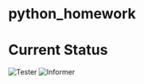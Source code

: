 # python_homework

# Current Status
![Tester](https://github.com/rdd91088/python_homework/actions/workflows/tester.yml/badge.svg)
![Informer](https://github.com/rdd91088/python_homework/actions/workflows/informer.yml/badge.svg)


